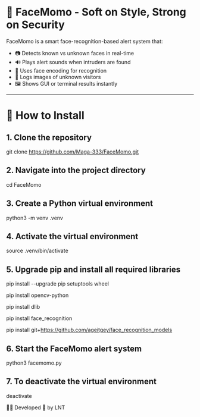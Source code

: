 # 📸 FaceMomo - Soft on Style, Strong on Security

FaceMomo is a smart face-recognition-based alert system that:

- 📷 Detects known vs unknown faces in real-time  
- 🔊 Plays alert sounds when intruders are found  
- 🧠 Uses face encoding for recognition  
- 📁 Logs images of unknown visitors  
- 🖼️ Shows GUI or terminal results instantly  

---

# 🔧 How to Install

## 1. Clone the repository

git clone https://github.com/Maga-333/FaceMomo.git

## 2. Navigate into the project directory

cd FaceMomo

## 3. Create a Python virtual environment

python3 -m venv .venv

## 4. Activate the virtual environment

source .venv/bin/activate

## 5. Upgrade pip and install all required libraries

pip install --upgrade pip setuptools wheel

pip install opencv-python

pip install dlib

pip install face_recognition

pip install git+https://github.com/ageitgey/face_recognition_models

## 6. Start the FaceMomo alert system

python3 facemomo.py

## 7. To deactivate the virtual environment

deactivate

👨‍💻 Developed 💛 by LNT
